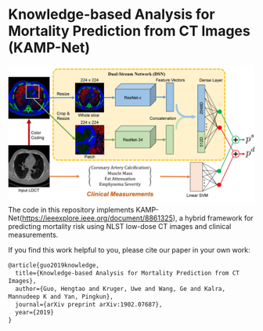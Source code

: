 # Knowledge-based Analysis for Mortality Prediction from CT Images (KAMP-Net)
![KAMP-Net Architecture](data/01KAMP.jpg)
The code in this repository implements KAMP-Net(https://ieeexplore.ieee.org/document/8861325), a hybrid framework for predicting mortality risk using NLST low-dose CT images and clinical measurements. 

If you find this work helpful to you, please cite our paper in your own work:
```
@article{guo2019knowledge,
  title={Knowledge-based Analysis for Mortality Prediction from CT Images},
  author={Guo, Hengtao and Kruger, Uwe and Wang, Ge and Kalra, Mannudeep K and Yan, Pingkun},
  journal={arXiv preprint arXiv:1902.07687},
  year={2019}
}
```
